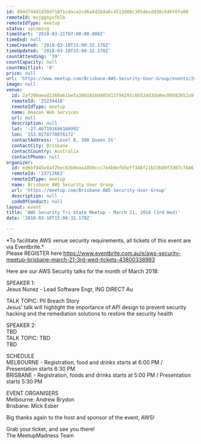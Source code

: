 ```yaml
---
id: 894d744d1d30df10f1cdace2cd6a4d2bda6c4513d80c305decdd30c646f6fa00
remoteId: mvjggnyxfblb
remoteIdType: meetup
status: upcoming
timeStart: '2018-03-21T07:00:00.000Z'
timeEnd: null
timeCreated: '2018-03-10T15:00:32.170Z'
timeUpdated: '2018-03-10T15:00:32.170Z'
countAttending: '39'
countCapacity: null
countWaitlist: '0'
price: null
url: 'https://www.meetup.com/Brisbane-AWS-Security-User-Group/events/247609998/'
image: null
venue:
  id: 2af200aead2268a61be5a3061810d485d11f94291c6b52dd3da8ec89582052a9
  remoteId: '25234418'
  remoteIdType: meetup
  name: Amazon Web Services
  url: null
  description: null
  lat: '-27.467191696166992'
  lon: '153.0278778076172'
  contactAddress: 'Level 8, 300 Queen St'
  contactCity: Brisbane
  contactCountry: Australia
  contactPhone: null
organizer:
  id: ed6bf945e8af7bec63b8eaa1050ccc7e4b9efb5eff346f21b33b89f3307c7846
  remoteId: '23712663'
  remoteIdType: meetup
  name: Brisbane AWS Security User Group
  url: 'https://meetup.com/Brisbane-AWS-Security-User-Group'
  description: null
  codeOfConduct: null
layout: event
title: 'AWS Security Tri-State Meetup - March 21, 2018 (3rd Wed)'
date: '2018-03-10T15:00:32.170Z'

---
```

<p>*To facilitate AWS venue security requirements, all tickets of this event are via Eventbrite.*<br/>Please REGISTER here:<a href="https://www.eventbrite.com.au/e/aws-security-meetup-brisbane-march-21-3rd-wed-tickets-43800338993" class="linkified">https://www.eventbrite.com.au/e/aws-security-meetup-brisbane-march-21-3rd-wed-tickets-43800338993</a></p> <p>Here are our AWS Security talks for the month of March 2018:</p> <p>SPEAKER 1:<br/>Jesus Nunez - Lead Software Engr, ING DIRECT Au</p> <p>TALK TOPIC: PII Breach Story<br/>Jesus' talk will highlight the importance of API design to prevent security hacking and the remediation solutions to restore the security health</p> <p>SPEAKER 2:<br/>TBD<br/>TALK TOPIC: TBD<br/>TBD</p> <p>SCHEDULE<br/>MELBOURNE - Registration, food and drinks starts at 6:00 PM / Presentation starts 6:30 PM<br/>BRISBANE - Registration, foods and drinks starts at 5:00 PM / Presentation starts 5:30 PM</p> <p>EVENT ORGANISERS<br/>Melbourne: Andrew Brydon<br/>Brisbane: Mick Esber</p> <p>Big thanks again to the host and sponsor of the event, AWS!</p> <p>Grab your ticket, and see you there!<br/>The MeetupMadness Team</p>
